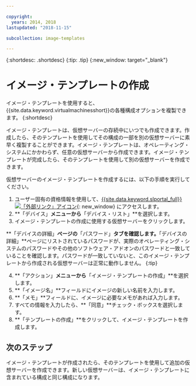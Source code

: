 ```yaml
---

copyright:
  years: 2014, 2018
lastupdated: "2018-11-15"

subcollection: image-templates

---
```


{:shortdesc: .shortdesc}
{:tip: .tip}
{:new_window: target="_blank"}


# イメージ・テンプレートの作成

イメージ・テンプレートを使用すると、{{site.data.keyword.virtualmachinesshort}}の各種構成オプションを複製できます。
{:shortdesc}

イメージ・テンプレートは、仮想サーバーの存続中にいつでも作成できます。作成したら、そのテンプレートを使用してその構成の一部を別の仮想サーバーに素早く複製することができます。イメージ・テンプレートは、オペレーティング・システムにかかわらず、任意の仮想サーバーから作成できます。イメージ・テンプレートが完成したら、そのテンプレートを使用して別の仮想サーバーを作成できます。

仮想サーバーのイメージ・テンプレートを作成するには、以下の手順を実行してください。

1. ユーザー固有の資格情報を使用して、[{{site.data.keyword.slportal_full}} ![「外部リンク」アイコン](../../icons/launch-glyph.svg "「外部リンク」アイコン")](https://control.softlayer.com/){: new_window} にアクセスします。
2. **「デバイス」**メニューから**「デバイス・リスト」**を選択します。
3. イメージ・テンプレートの作成に使用する仮想サーバーをクリックします。

  **「デバイスの詳細」**ページの**「パスワード」**タブを確認します。**「デバイスの詳細」**ページにリストされているパスワードが、実際のオペレーティング・システムのパスワードやその他のソフトウェア・アドオンのパスワードと一致していることを確認します。パスワードが一致していないと、このイメージ・テンプレートから作成される仮想サーバーは正常に動作しません。
  {:tip}

4. **「アクション」**メニューから**「イメージ・テンプレートの作成」**を選択します。
5. **「イメージ名」**フィールドにイメージの新しい名前を入力します。
6. **「メモ」**フィールドに、イメージに必要なメモがあれば入力します。
7. すべての情報を入力したら、**「同意」**チェック・ボックスを選択します。
8. **「テンプレートの作成」**をクリックして、イメージ・テンプレートを作成します。

## 次のステップ

イメージ・テンプレートが作成されたら、そのテンプレートを使用して追加の仮想サーバーを作成できます。新しい仮想サーバーは、イメージ・テンプレートに含まれている構成と同じ構成になります。

